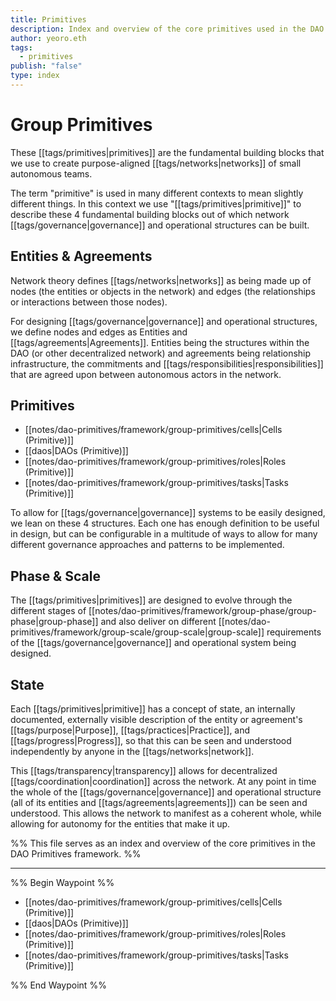 ```yaml
---
title: Primitives
description: Index and overview of the core primitives used in the DAO Primitives framework
author: yeoro.eth
tags:
  - primitives
publish: "false"
type: index
---
```


# Group Primitives 

These [[tags/primitives|primitives]] are the fundamental building blocks that we use to create purpose-aligned [[tags/networks|networks]] of small autonomous teams.

The term "primitive" is used in many different contexts to mean slightly different things. In this context we use "[[tags/primitives|primitive]]" to describe these 4 fundamental building blocks out of which network [[tags/governance|governance]] and operational structures can be built.

## Entities & Agreements

Network theory defines [[tags/networks|networks]] as being made up of nodes (the entities or objects in the network) and edges (the relationships or interactions between those nodes).

For designing [[tags/governance|governance]] and operational structures, we define nodes and edges as Entities and [[tags/agreements|Agreements]]. Entities being the structures within the DAO (or other decentralized network) and agreements being relationship infrastructure, the commitments and [[tags/responsibilities|responsibilities]] that are agreed upon between autonomous actors in the network.

## Primitives

- [[notes/dao-primitives/framework/group-primitives/cells|Cells (Primitive)]]
- [[daos|DAOs (Primitive)]]
- [[notes/dao-primitives/framework/group-primitives/roles|Roles (Primitive)]]
- [[notes/dao-primitives/framework/group-primitives/tasks|Tasks (Primitive)]]

To allow for [[tags/governance|governance]] systems to be easily designed, we lean on these 4 structures. Each one has enough definition to be useful in design, but can be configurable in a multitude of ways to allow for many different governance approaches and patterns to be implemented.

## Phase & Scale

The [[tags/primitives|primitives]] are designed to evolve through the different stages of [[notes/dao-primitives/framework/group-phase/group-phase|group-phase]] and also deliver on different [[notes/dao-primitives/framework/group-scale/group-scale|group-scale]] requirements of the [[tags/governance|governance]] and operational system being designed.

## State

Each [[tags/primitives|primitive]] has a concept of state, an internally documented, externally visible description of the entity or agreement's [[tags/purpose|Purpose]], [[tags/practices|Practice]], and [[tags/progress|Progress]], so that this can be seen and understood independently by anyone in the [[tags/networks|network]].

This [[tags/transparency|transparency]] allows for decentralized [[tags/coordination|coordination]] across the network. At any point in time the whole of the [[tags/governance|governance]] and operational structure (all of its entities and [[tags/agreements|agreements]]) can be seen and understood. This allows the network to manifest as a coherent whole, while allowing for autonomy for the entities that make it up.

%% This file serves as an index and overview of the core primitives in the DAO Primitives framework. %%

---

%% Begin Waypoint %%

- [[notes/dao-primitives/framework/group-primitives/cells|Cells (Primitive)]]
- [[daos|DAOs (Primitive)]]
- [[notes/dao-primitives/framework/group-primitives/roles|Roles (Primitive)]]
- [[notes/dao-primitives/framework/group-primitives/tasks|Tasks (Primitive)]]

%% End Waypoint %%





